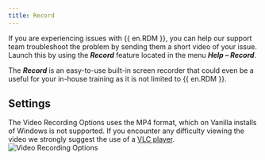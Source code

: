 ```yaml
---
title: Record
---
```

If you are experiencing issues with {{ en.RDM }}, you can help our support team troubleshoot the problem by sending them a short video of your issue. Launch this by using the ***Record*** feature located in the menu ***Help – Record***. 

The ***Record*** is an easy-to-use built-in screen recorder that could even be a useful for your in-house training as it is not limited to {{ en.RDM }}. 

## Settings 

The Video Recording Options uses the MP4 format, which on Vanilla installs of Windows is not supported. If you encounter any difficulty viewing the video we strongly suggest the use of a [VLC player](http://www.videolan.org/vlc/download-windows.html). 
![Video Recording Options](https://webdevolutions.azureedge.net/docs/en/rdm/windows/clip11330.png) 

